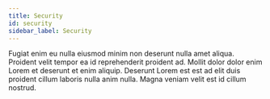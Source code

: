 ```yaml
---
title: Security
id: security
sidebar_label: Security
---
```


Fugiat enim eu nulla eiusmod minim non deserunt nulla amet aliqua. Proident velit tempor ea id reprehenderit proident ad. Mollit dolor dolor enim Lorem et deserunt et enim aliquip. Deserunt Lorem est est ad elit duis proident cillum laboris nulla anim nulla. Magna veniam velit est id cillum nostrud.

